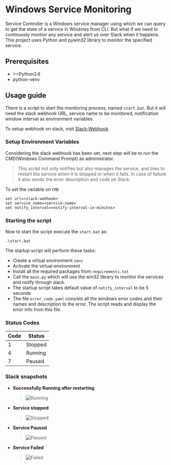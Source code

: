 # Windows Service Monitoring

Service Controller is a Windows service manager using which we can query to get the state of a service in Windows from CLI. But what if we need to continuosly montior any service and alert us over Slack when it happens. This project uses Python and pywin32 library to monitor the specified service.

## Prerequisites

- \>=Python3.6
- python-venv

## Usage guide

There is a script to start the monitoring process, named `start.bat`. But it will need the slack webhook URL, service name to be monitored, notification window interval as environment variables.

To setup webhook on slack, visit [Slack-Webhook](https://api.slack.com/messaging/webhooks)

### Setup Environment Variables

Considering the slack webhook has been set, next step will be to run the CMD(Windows Command Prompt) as administrator.  
> This script not only notifies but also manages the service, and tries to restart the service when it is stopped or when it fails. In case of failure it also sends the error description and code on Slack.

To set the variable on `CMD`
```
set url=<slack-webhook>
set service_name=<service-name>
set notify_interval=<notify-interval-in-minutes>
```

### Starting the script

Now to start the script execute the `start.bat` as:
```
.\start.bat
```

The startup script will perform these tasks:  
- Create a virtual environment `venv`
- Activate the virtual environment
- Install all the required packages from `requirements.txt`
- Call the `main.py` which will use the win32 library to montior the services and notify through slack.
- The startup script takes default value of `notify_interval` to be 5 seconds
- The file `error_code.yaml` consists all the windows error codes and their names and description to the error. The script reads and display the error info from this file.

### Status Codes
| Code | Status|
| - | - |
| 1 | Stopped |
| 4 | Running |
| 7 | Paused |

### Slack snapshots

- **Successfully Running after restarting**
    > ![Running](https://github.com/knoldus/windows-service-monitoring/blob/feature/windows-service-monitoring/images/running.png?raw=true)

- **Service stopped**
    > ![Stopped](https://github.com/knoldus/windows-service-monitoring/blob/feature/windows-service-monitoring/images/stopped.png?raw=true)

- **Service Paused**
    > ![Paused](https://github.com/knoldus/windows-service-monitoring/blob/feature/windows-service-monitoring/images/paused.png?raw=true)

- **Service Failed**
    > ![Failed](https://github.com/knoldus/windows-service-monitoring/blob/feature/windows-service-monitoring/images/failed.png?raw=true)